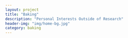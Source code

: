 ```yaml
---
layout: project
title: "Baking"
description: "Personal Interests Outside of Research"
header-img: "img/home-bg.jpg"
category: baking
---
```

